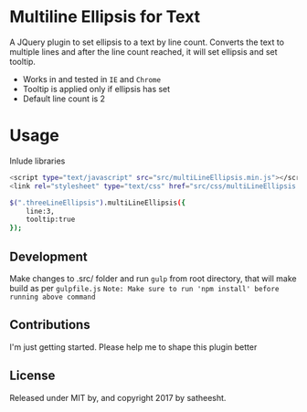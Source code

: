 # Multiline Ellipsis for Text

A JQuery plugin to set ellipsis to a text by line count. Converts the text to multiple lines and after the line count reached, it will set ellipsis and set tooltip.

  - Works in and tested in `IE` and `Chrome`
  - Tooltip is applied only if ellipsis has set
  - Default line count is 2

# Usage

Inlude libraries
```sh
<script type="text/javascript" src="src/multiLineEllipsis.min.js"></script>
<link rel="stylesheet" type="text/css" href="src/css/multiLineEllipsis.css">
```

```sh
$(".threeLineEllipsis").multiLineEllipsis({
    line:3,
    tooltip:true
});
```

## Development
Make changes to .src/ folder and run `gulp` from root directory, that will make build as per `gulpfile.js`
`Note: Make sure to run 'npm install' before running above command`

## Contributions
I'm just getting started. Please help me to shape this plugin better

## License
Released under MIT by, and copyright 2017 by satheesht.
